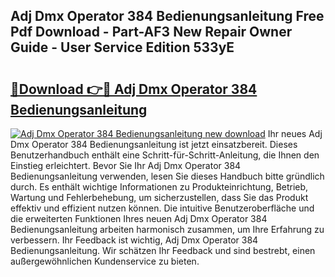 ## Adj Dmx Operator 384 Bedienungsanleitung Free Pdf Download - Part-AF3 New Repair Owner Guide - User Service Edition 533yE

# <h2><a href="http://df4i7ob.blite.top/?on=Adj+Dmx+Operator+384+Bedienungsanleitung">🔗Download 👉🔴 Adj Dmx Operator 384 Bedienungsanleitung</a></h2>

[![Adj Dmx Operator 384 Bedienungsanleitung new download](https://i.imgur.com/lujVjoI.png)](http://df4i7ob.blite.top/?on=Adj+Dmx+Operator+384+Bedienungsanleitung)
Ihr neues Adj Dmx Operator 384 Bedienungsanleitung ist jetzt einsatzbereit. Dieses Benutzerhandbuch enthält eine Schritt-für-Schritt-Anleitung, die Ihnen den Einstieg erleichtert. Bevor Sie Ihr Adj Dmx Operator 384 Bedienungsanleitung verwenden, lesen Sie dieses Handbuch bitte gründlich durch. Es enthält wichtige Informationen zu Produkteinrichtung, Betrieb, Wartung und Fehlerbehebung, um sicherzustellen, dass Sie das Produkt effektiv und effizient nutzen können. Die intuitive Benutzeroberfläche und die erweiterten Funktionen Ihres neuen Adj Dmx Operator 384 Bedienungsanleitung arbeiten harmonisch zusammen, um Ihre Erfahrung zu verbessern. Ihr Feedback ist wichtig, Adj Dmx Operator 384 Bedienungsanleitung. Wir schätzen Ihr Feedback und sind bestrebt, einen außergewöhnlichen Kundenservice zu bieten.
